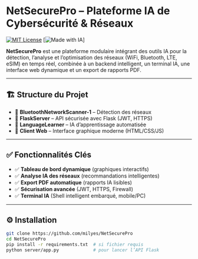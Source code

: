 # NetSecurePro – Plateforme IA de Cybersécurité & Réseaux

[![MIT License](https://img.shields.io/badge/License-MIT-blue.svg)](LICENSE)
[![Made with IA](https://img.shields.io/badge/Made%20with-IA-success?logo=openai)]

**NetSecurePro** est une plateforme modulaire intégrant des outils IA pour la détection, l’analyse et l’optimisation des réseaux (WiFi, Bluetooth, LTE, eSIM) en temps réel, combinée à un backend intelligent, un terminal IA, une interface web dynamique et un export de rapports PDF.

---

## 🏗️ Structure du Projet

- 📁 **BluetoothNetworkScanner-1** – Détection des réseaux
- 📁 **FlaskServer** – API sécurisée avec Flask (JWT, HTTPS)
- 📁 **LanguageLearner** – IA d’apprentissage automatisée
- 📁 **Client Web** – Interface graphique moderne (HTML/CSS/JS)

---

## ✅ Fonctionnalités Clés

- ✅ **Tableau de bord dynamique** (graphiques interactifs)
- ✅ **Analyse IA des réseaux** (recommandations intelligentes)
- ✅ **Export PDF automatique** (rapports IA lisibles)
- ✅ **Sécurisation avancée** (JWT, HTTPS, Firewall)
- ✅ **Terminal IA** (Shell intelligent embarqué, mobile/PC)

---

## ⚙️ Installation

```bash
git clone https://github.com/milyes/NetSecurePro
cd NetSecurePro
pip install -r requirements.txt  # si fichier requis
python server/app.py             # pour lancer l’API Flask
